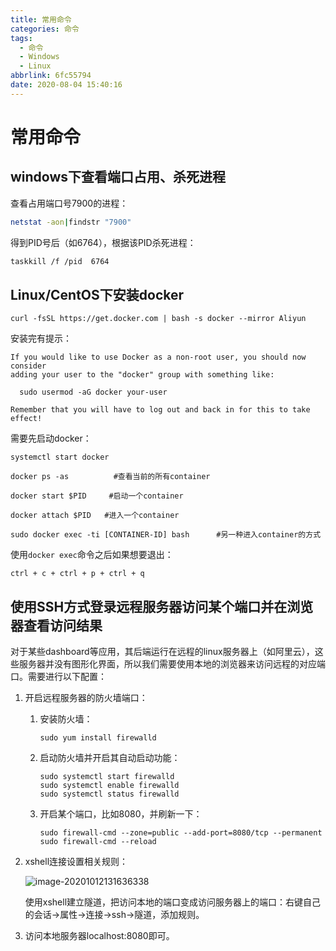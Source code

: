 ```yaml
---
title: 常用命令
categories: 命令
tags:
  - 命令
  - Windows
  - Linux
abbrlink: 6fc55794
date: 2020-08-04 15:40:16
---
```


# 常用命令

## windows下查看端口占用、杀死进程

查看占用端口号7900的进程：

<!-- more -->

```bash
netstat -aon|findstr "7900"
```

得到PID号后（如6764），根据该PID杀死进程：

```bash
taskkill /f /pid  6764
```



## Linux/CentOS下安装docker

```shell
curl -fsSL https://get.docker.com | bash -s docker --mirror Aliyun
```

安装完有提示：

```shell
If you would like to use Docker as a non-root user, you should now consider
adding your user to the "docker" group with something like:

  sudo usermod -aG docker your-user

Remember that you will have to log out and back in for this to take effect!
```

需要先启动docker：

```shell
systemctl start docker
```

```shell
docker ps -as          #查看当前的所有container

docker start $PID     #启动一个container

docker attach $PID   #进入一个container

sudo docker exec -ti [CONTAINER-ID] bash      #另一种进入container的方式
```

使用`docker exec`命令之后如果想要退出：

```
ctrl + c + ctrl + p + ctrl + q
```



## 使用SSH方式登录远程服务器访问某个端口并在浏览器查看访问结果

对于某些dashboard等应用，其后端运行在远程的linux服务器上（如阿里云），这些服务器并没有图形化界面，所以我们需要使用本地的浏览器来访问远程的对应端口。需要进行以下配置：

1. 开启远程服务器的防火墙端口：

   1. 安装防火墙：

      ```shell
      sudo yum install firewalld
      ```

   2. 启动防火墙并开启其自动启动功能：

      ```shell
      sudo systemctl start firewalld
      sudo systemctl enable firewalld
      sudo systemctl status firewalld
      ```

   3. 开启某个端口，比如8080，并刷新一下：

      ```shell
      sudo firewall-cmd --zone=public --add-port=8080/tcp --permanent
      sudo firewall-cmd --reload
      ```

2. xshell连接设置相关规则：

   ![image-20201012131636338](https://user-images.githubusercontent.com/17522733/95740659-3a1f8b80-0c8d-11eb-8dd2-17fcfd1c7597.png)

   使用xshell建立隧道，把访问本地的端口变成访问服务器上的端口：右键自己的会话->属性->连接->ssh->隧道，添加规则。

3. 访问本地服务器localhost:8080即可。

